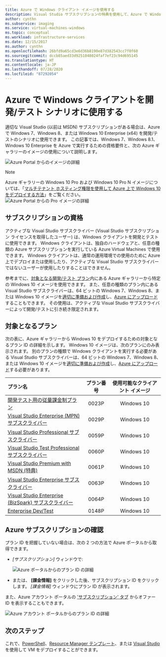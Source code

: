 ```yaml
---
title: Azure で Windows クライアント イメージを使用する
description: Visual Studio サブスクリプションの特典を使用して、Azure で Windows 7、Windows 8、または Windows 10 を開発/テストのシナリオにデプロイする方法
author: cynthn
ms.subservice: imaging
ms.service: virtual-machines-windows
ms.topic: conceptual
ms.workload: infrastructure-services
ms.date: 12/15/2017
ms.author: cynthn
ms.openlocfilehash: 26bfd9a65cd3e6d36b8190e87d382543cc7f0f60
ms.sourcegitcommit: dccb85aed33d9251048024faf7ef23c94d695145
ms.translationtype: HT
ms.contentlocale: ja-JP
ms.lasthandoff: 07/28/2020
ms.locfileid: "87292054"
---
```

# <a name="use-windows-client-in-azure-for-devtest-scenarios"></a>Azure で Windows クライアントを開発/テスト シナリオに使用する
適切な Visual Studio (以前は MSDN) サブスクリプションがある場合は、Azure で Windows 7、Windows 8、または Windows 10 Enterprise (x64) を開発/テストのシナリオに使用できます。 この記事では、Windows 7、Windows 8.1、Windows 10 Enterprise を Azure で実行するための資格要件と、次の Azure ギャラリーのイメージの使用について説明します。

![Azure Portal からのイメージの詳細](./media/client-images/windows-client-msdn-images.png) 

> [!NOTE]
> Azure ギャラリーの Windows 10 Pro および Windows 10 Pro N イメージについては、「[マルチテナント ホスティング権限を使用して Azure 上で Windows 10 をデプロイする方法](windows-desktop-multitenant-hosting-deployment.md)」をご覧ください。
>![Azure Portal からの Pro イメージの詳細](./media/client-images/windows-client-pro-images.png) 
>

## <a name="subscription-eligibility"></a>サブスクリプションの資格
アクティブな Visual Studio サブスクライバー (Visual Studio サブスクリプション ライセンスを取得したユーザー) は、Windows クライアントを開発とテストに使用できます。 Windows クライアントは、独自のハードウェアと、任意の種類の Azure サブスクリプションを実行している Azure Virtual Machines で使用できます。 Windows クライアントは、通常の運用環境での使用のために Azure 上でデプロイまたは使用したり、アクティブな Visual Studio サブスクライバーではないユーザーが使用したりすることはできません。

参考までに、[対象となる開発/テスト プラン](#eligible-offers)内にある Azure ギャラリーから特定の Windows 10 イメージを使用できます。 また、任意の種類のプラン内にあるVisual Studio サブスクライバーは、64 ビットの Windows 7、Windows 8、または Windows 10 イメージを[適切に準備および作成](prepare-for-upload-vhd-image.md)し、[Azure にアップロード](upload-generalized-managed.md)することもできます。 その使用は、アクティブな Visual Studio サブスクライバーによって開発/テストに引き続き限定されます。

## <a name="eligible-offers"></a>対象となるプラン
次の表に、Azure ギャラリーから Windows 10 をデプロイするための対象となるプラン ID の詳細を示します。 Windows 10 イメージは、次のプランにのみ表示されます。 別のプランの種類で Windows クライアントを実行する必要がある Visual Studio サブスクライバーは、64 ビットの Windows 7、Windows 8、または Windows 10 イメージを[適切に準備および作成](prepare-for-upload-vhd-image.md)し、[Azure にアップロード](upload-generalized-managed.md)する必要があります。

| プラン名 | プラン番号 | 使用可能なクライアント イメージ |
|:--- |:---:|:---:|
| [開発テスト用の従量課金制プラン](https://azure.microsoft.com/offers/ms-azr-0023p/) |0023P |Windows 10 |
| [Visual Studio Enterprise (MPN) サブスクライバー](https://azure.microsoft.com/offers/ms-azr-0029p/) |0029P |Windows 10 |
| [Visual Studio Professional サブスクライバー](https://azure.microsoft.com/offers/ms-azr-0059p/) |0059P |Windows 10 |
| [Visual Studio Test Professional サブスクライバー](https://azure.microsoft.com/offers/ms-azr-0060p/) |0060P |Windows 10 |
| [Visual Studio Premium with MSDN (特典)](https://azure.microsoft.com/offers/ms-azr-0061p/) |0061P |Windows 10 |
| [Visual Studio Enterprise サブスクライバー](https://azure.microsoft.com/offers/ms-azr-0063p/) |0063P |Windows 10 |
| [Visual Studio Enterprise (BizSpark) サブスクライバー](https://azure.microsoft.com/offers/ms-azr-0064p/) |0064P |Windows 10 |
| [Enterprise Dev/Test](https://azure.microsoft.com/offers/ms-azr-0148p/) |0148P |Windows 10 |

## <a name="check-your-azure-subscription"></a>Azure サブスクリプションの確認
プラン ID を把握していない場合は、次の 2 つの方法で Azure ポータルから取得できます。  

- *[サブスクリプション]* ウィンドウで:

  ![Azure ポータルからのプラン ID の詳細](./media/client-images/offer-id-azure-portal.png) 

- または、 **[課金情報]** をクリックした後、サブスクリプション ID をクリックします。 *[課金情報]* ウィンドウにプラン ID が表示されます。

また、Azure アカウント ポータルの ['サブスクリプション' タブ](https://account.windowsazure.com/Subscriptions) からオファー ID を表示することもできます。

![Azure アカウント ポータルからのプラン ID の詳細](./media/client-images/offer-id-azure-account-portal.png) 

## <a name="next-steps"></a>次のステップ
これで、[PowerShell](quick-create-powershell.md)、[Resource Manager テンプレート](ps-template.md)、または [Visual Studio](../../azure-resource-manager/templates/create-visual-studio-deployment-project.md) を使用して VM をデプロイすることができます。
